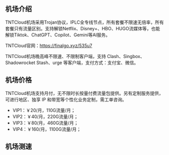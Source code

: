 ## 机场介绍

TNTCloud机场采用Trojan协议，IPLC全专线节点，所有套餐不限速无倍率，所有套餐只有流量区别。支持解锁Netflix、Disney+、HBO、HUGO流媒体等，也能解锁Tiktok、ChatGPT、Copilot、Gemini等AI服务。

TNTCloud官网：https://finalgo.xyz/535u7

TNTCloud机场晚高峰不限速、不限制客户端，支持 Clash、Singbox、Shadowrocket Stash、urge 等客户端，支付方式：支付宝、微信。

## 机场价格

TNTCloud机场支持月付，无不限时长按量付费流量包提供。另有定制服务提供，可进行地区、独享 IP 和带宽等个性化业务定制，需工单咨询。

- VIP1：￥20/月，110G流量/月；
- VIP2：￥40/月，220G流量/月；
- VIP3：￥80/月，460G流量/月；
- VIP4：￥160/月，1100G流量/月；

## 机场测速
